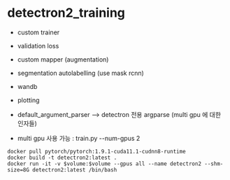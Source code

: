 # detectron2_training

- custom trainer
- validation loss
- custom mapper (augmentation)
- segmentation autolabelling (use mask rcnn)
- wandb
- plotting
- default_argument_parser --> detectron 전용 argparse (multi gpu 에 대한 인자들)

- multi gpu 사용 가능 : train.py --num-gpus 2 
```
docker pull pytorch/pytorch:1.9.1-cuda11.1-cudnn8-runtime
docker build -t detectron2:latest .
docker run -it -v $volume:$volume --gpus all --name detectron2 --shm-size=8G detectron2:latest /bin/bash
```

